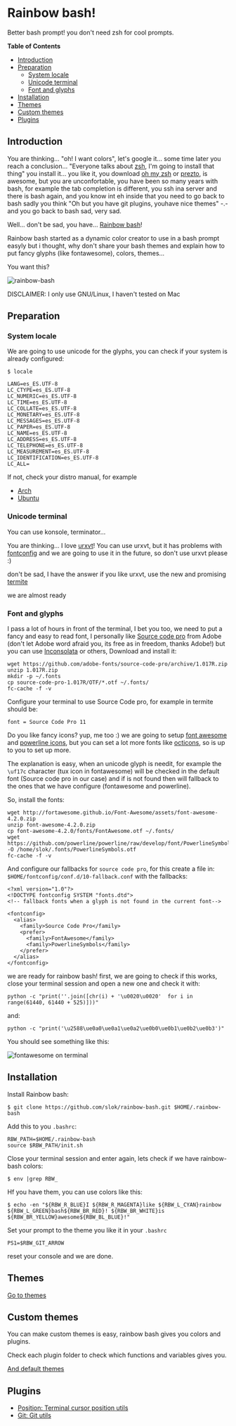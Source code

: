 Rainbow bash!
=============

Better bash prompt! you don't need zsh for cool prompts.

**Table of Contents**

- [Introduction](#introduction)
- [Preparation](#preparation)
  - [System locale](#system-locale)
  - [Unicode terminal](#unicode-terminal)
  - [Font and glyphs](#font-and-glyphs)
- [Installation](#installation)
- [Themes](#themes)
- [Custom themes](#custom-themes)
- [Plugins](#plugins)


Introduction
------------

You are thinking... "oh! I want colors", let's google it... some time later you
reach a conclusion... "Everyone talks about [zsh](http://www.zsh.org/), I'm going to install that thing"
you install it... you like it, you download [oh my zsh](https://github.com/robbyrussell/oh-my-zsh) or [prezto](https://github.com/sorin-ionescu/prezto), is awesome, but
you are unconfortable, you have been so many years with bash, for example the
tab completion is different, you ssh ina  server and there is bash again,
and you know int eh inside that you need to go back to bash sadly you think
"Oh but you have git plugins, youhave nice themes" -.- and you go back to bash
sad, very sad.

Well... don't be sad, you have... [Rainbow bash]()!

Rainbow bash started as a dynamic color creator to use in a bash prompt easyly
but i thought, why don't share your bash themes and explain how to put fancy
glyphs (like fontawesome), colors, themes...

You want this?

![rainbow-bash](/snapshots/rainbow-bash.png?raw=true)

DISCLAIMER: I only use GNU/Linux, I haven't tested on Mac

Preparation
-----------

### System locale

We are going to use unicode for the glyphs, you can check if your system is
already configured:

    $ locale

    LANG=es_ES.UTF-8
    LC_CTYPE=es_ES.UTF-8
    LC_NUMERIC=es_ES.UTF-8
    LC_TIME=es_ES.UTF-8
    LC_COLLATE=es_ES.UTF-8
    LC_MONETARY=es_ES.UTF-8
    LC_MESSAGES=es_ES.UTF-8
    LC_PAPER=es_ES.UTF-8
    LC_NAME=es_ES.UTF-8
    LC_ADDRESS=es_ES.UTF-8
    LC_TELEPHONE=es_ES.UTF-8
    LC_MEASUREMENT=es_ES.UTF-8
    LC_IDENTIFICATION=es_ES.UTF-8
    LC_ALL=


If not, check your distro manual, for example

* [Arch](https://wiki.archlinux.org/index.php/Locale)
* [Ubuntu](https://help.ubuntu.com/community/Locale)


### Unicode terminal

You can use konsole, terminator...

You are thinking... I love [urxvt](http://software.schmorp.de/pkg/rxvt-unicode.html)!
You can use urxvt, but it has problems with [fontconfig](http://www.freedesktop.org/wiki/Software/fontconfig/) and we are going to use it in the future, so don't use urxvt please :)

don't be sad, I have the answer if you like urxvt, use the new and promising [termite](https://github.com/thestinger/termite)

we are almost ready


### Font and glyphs

I pass a lot of hours in front of the terminal, I bet you too, we need to put
a fancy and easy to read font, I personally like [Source code pro](http://adobe-fonts.github.io/source-code-pro/) from Adobe
(don't let Adobe word afraid you, its free as in freedom, thanks Adobe!) but
you can use [Inconsolata](http://levien.com/type/myfonts/inconsolata.html) or others, Download and install it:

    wget https://github.com/adobe-fonts/source-code-pro/archive/1.017R.zip
    unzip 1.017R.zip
    mkdir -p ~/.fonts
    cp source-code-pro-1.017R/OTF/*.otf ~/.fonts/
    fc-cache -f -v

Configure your terminal to use Source Code pro, for example in termite should be:

    font = Source Code Pro 11

Do you like fancy icons? yup, me too :) we are going to setup [font awesome](http://fortawesome.github.io/Font-Awesome/) and
[powerline icons](https://github.com/powerline/powerline), but you can set a lot more fonts like [octicons](https://octicons.github.com/),
so is up to you to set up more.

The explanation is easy, when an unicode glyph is needit, for example the
`\uf17c` character (tux icon in fontawesome) will be checked in the default
font (Source code pro in our case) and if is not found then will fallback to
the ones that we have configure (fontawesome and powerline).

So, install the fonts:

    wget http://fortawesome.github.io/Font-Awesome/assets/font-awesome-4.2.0.zip
    unzip font-awesome-4.2.0.zip
    cp font-awesome-4.2.0/fonts/FontAwesome.otf ~/.fonts/
    wget https://github.com/powerline/powerline/raw/develop/font/PowerlineSymbols.otf -O /home/slok/.fonts/PowerlineSymbols.otf
    fc-cache -f -v

And configure our fallbacks for `source code pro`, for this create a file in:
`$HOME/fontconfig/conf.d/10-fallback.conf` with the fallbacks:

    <?xml version="1.0"?>
    <!DOCTYPE fontconfig SYSTEM "fonts.dtd">
    <!-- fallback fonts when a glyph is not found in the current font-->

    <fontconfig>
      <alias>
        <family>Source Code Pro</family>
        <prefer>
          <family>FontAwesome</family>
          <family>PowerlineSymbols</family>
        </prefer>
      </alias>
    </fontconfig>

we are ready for rainbow bash! first, we are going to check if this works, close your
terminal session and open a new one and check it with:

    python -c "print(''.join([chr(i) + '\u0020\u0020'  for i in range(61440, 61440 + 525)]))"

and:

    python -c "print('\u2588\ue0a0\ue0a1\ue0a2\ue0b0\ue0b1\ue0b2\ue0b3')"

You should see something like this:

![fontawesome on terminal](/snapshots/font-awesome.png?raw=true)


Installation
------------

Install Rainbow bash:

    $ git clone https://github.com/slok/rainbow-bash.git $HOME/.rainbow-bash

Add this to you `.bashrc`:

    RBW_PATH=$HOME/.rainbow-bash
    source $RBW_PATH/init.sh

Close your terminal session and enter again, lets check if we have rainbow-bash
colors:

    $ env |grep RBW_

Hf you have them, you can use colors like this:

    $ echo -en "${RBW_R_BLUE}I ${RBW_R_MAGENTA}like ${RBW_L_CYAN}rainbow ${RBW_L_GREEN}bash${RBW_BR_RED}! ${RBW_BR_WHITE}is ${RBW_BR_YELLOW}awesome${RBW_BL_BLUE}!"

Set your prompt to the theme you like it in your `.bashrc`

    PS1=$RBW_GIT_ARROW

reset your console and we are done.


Themes
------

[Go to themes](/themes)

Custom themes
-------------

You can make custom themes is easy, rainbow bash gives you colors and
plugins.

Check each plugin folder to check which functions and variables gives you.

[And default themes](/themes)


Plugins
-------

* [Position: Terminal cursor position utils](/plugins/position)
* [Git: Git utils](/plugins/git)